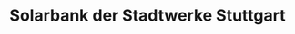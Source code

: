 ---
title: "Solarbank der Stadtwerke Stuttgart"
url: /stuttgart/solarbank-der-stadtwerke-stuttgart-solitudestrasse/
shop: Handy
---
